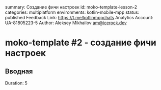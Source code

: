 summary: Создание фичи настроек
id: moko-template-lesson-2
categories: multiplatform
environments: kotlin-mobile-mpp
status: published
Feedback Link: https://t.me/kotlinmppchats
Analytics Account: UA-81805223-5
Author: Aleksey Mikhailov <am@icerock.dev>

# moko-template #2 - создание фичи настроек
## Вводная
Duration: 5